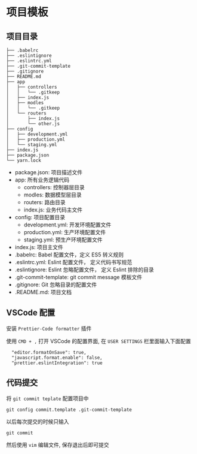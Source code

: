 # 项目模板

## 项目目录

```
├── .babelrc
├── .eslintignore
├── .eslintrc.yml
├── .git-commit-template
├── .gitignore
├── README.md
├── app
│   ├── controllers
│   │   └── .gitkeep
│   ├── index.js
│   ├── modles
│   │   └── .gitkeep
│   └── routers
│       ├── index.js
│       └── other.js
├── config
│   ├── development.yml
│   ├── production.yml
│   └── staging.yml
├── index.js
├── package.json
└── yarn.lock
```

* package.json: 项目描述文件
* app: 所有业务逻辑代码
  * controllers: 控制器层目录
  * modles: 数据模型层目录
  * routers: 路由目录
  * index.js: 业务代码主文件
* config: 项目配置目录
  * development.yml: 开发环境配置文件
  * production.yml: 生产环境配置文件
  * staging.yml: 预生产环境配置文件
* index.js: 项目主文件
* .babelrc: Babel 配置文件，定义 ES5 转义规则
* .eslintrc.yml: Eslint 配置文件， 定义代码书写规范
* .eslintignore: Eslint 忽略配置文件， 定义 Eslint 排除的目录
* .git-commit-template: git commit message 模板文件
* .gitignore: Git 忽略目录的配置文件
* .README.md: 项目文档

## VSCode 配置

安装 `Prettier-Code formatter` 插件

使用 `CMD + ,` 打开 VSCode 的配置界面, 在 `USER SETTINGS` 栏里面输入下面配置

```
  "editor.formatOnSave": true,
  "javascript.format.enable": false,
  "prettier.eslintIntegration": true
```

## 代码提交

将 `git commit teplate` 配置项目中

```
git config commit.template .git-commit-template
```

以后每次提交的时候只输入

```
git commit
```

然后使用 `vim` 编辑文件, 保存退出后即可提交
